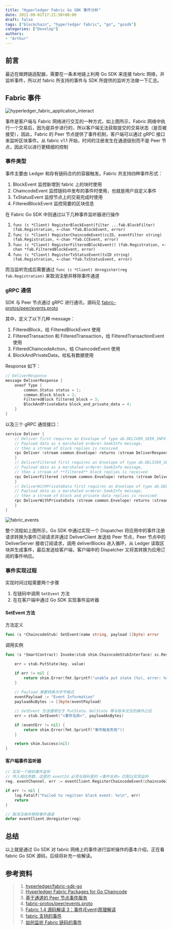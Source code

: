 ```yaml
---
title: "Hyperledger Fabric Go SDK 事件分析"
date: 2021-09-01T17:21:58+08:00
draft: false
tags: ["blockchain", "hyperledger fabric", "go", "gosdk"]
categories: ["Develop"]
authors:
- "Arthur"
---
```


## 前言

最近在做跨链适配器，需要在一条本地链上利用 Go SDK 来连接 fabric 网络，并监听事件，所以对 fabric 所支持的事件与 SDK 所提供的监听方法做一下汇总。

## Fabric 事件

![hyperledger_fabric_application_interact](https://cdn.jsdelivr.net/gh/pseudoyu/image_hosting@master/hugo_images/hyperledger_fabric_application_interact.png)

事件是客户端与 Fabric 网络进行交互的一种方式，如上图所示，Fabric 网络中执行一个交易后，因为是异步进行的，所以客户端无法获取提交的交易状态（是否被接受），因此，Fabric 的 Peer 节点提供了事件机制，客户端可以通过 gRPC 接口来监听区块事件。从 fabric v1.1 开始，时间的注册发生在通道级别而不是 Peer 节点，因此可以进行更精细的控制

### 事件类型

事件主要由 Ledger 和存有链码合约的容器触发。Fabric 共支持四种事件形式：

1. BlockEvent 监控新增到 fabric 上的块时使用
2. ChaincodeEvent 监控链码中发布的事件时使用，也就是用户自定义事件
3. TxStatusEvent 监控节点上的交易完成时使用
4. FilteredBlockEvent 监控简要的区块信息

在 Fabric Go SDK 中则通过以下几种事件监听器进行操作

1. `func (c *Client) RegisterBlockEvent(filter ...fab.BlockFilter) (fab.Registration, <-chan *fab.BlockEvent, error)`
2. `func (c *Client) RegisterChaincodeEvent(ccID, eventFilter string) (fab.Registration, <-chan *fab.CCEvent, error)`
3. `func (c *Client) RegisterFilteredBlockEvent() (fab.Registration, <-chan *fab.FilteredBlockEvent, error)`
4. `func (c *Client) RegisterTxStatusEvent(txID string) (fab.Registration, <-chan *fab.TxStatusEvent, error)`

而当监听完成后需要通过 `func (c *Client) Unregister(reg fab.Registration)` 来取消注册并移除事件通道

### gRPC 通信

SDK 与 Peer 节点通过 gRPC 进行通讯，源码见 [fabric-protos/peer/events.proto](https://github.com/hyperledger/fabric-protos/blob/main/peer/events.proto)

其中，定义了以下几种 message：

1. FilteredBlock，给 FilteredBlockEvent 使用
2. FilteredTransaction 和 FilteredTransaction，给 FilteredTransactionEvent 使用
3. FilteredChaincodeAction，给 ChaincodeEvent 使用
4. BlockAndPrivateData，给私有数据使用

Response 如下：

```go
// DeliverResponse
message DeliverResponse {
    oneof Type {
        common.Status status = 1;
        common.Block block = 2;
        FilteredBlock filtered_block = 3;
        BlockAndPrivateData block_and_private_data = 4;
    }
}
```

以及三个 gRPC 通信接口：

```go
service Deliver {
    // Deliver first requires an Envelope of type ab.DELIVER_SEEK_INFO with
    // Payload data as a marshaled orderer.SeekInfo message,
    // then a stream of block replies is received
    rpc Deliver (stream common.Envelope) returns (stream DeliverResponse) {
    }
    // DeliverFiltered first requires an Envelope of type ab.DELIVER_SEEK_INFO with
    // Payload data as a marshaled orderer.SeekInfo message,
    // then a stream of **filtered** block replies is received
    rpc DeliverFiltered (stream common.Envelope) returns (stream DeliverResponse) {
    }
    // DeliverWithPrivateData first requires an Envelope of type ab.DELIVER_SEEK_INFO with
    // Payload data as a marshaled orderer.SeekInfo message,
    // then a stream of block and private data replies is received
    rpc DeliverWithPrivateData (stream common.Envelope) returns (stream DeliverResponse) {
    }
}
```

![fabric_events](https://cdn.jsdelivr.net/gh/pseudoyu/image_hosting@master/hugo_images/fabric_events.svg)

整个流程如上图所示，Go SDK 中通过实现一个 Dispatcher 将应用中的事件注册请求转换为事件订阅请求并通过 DeliverClient 发送给 Peer 节点，Peer 节点中的 DeliverServer 接收订阅请求，调用 deliverBlocks 进入循环，从 Ledger 读取区块并生成事件，最后发送给客户端，客户端中的 Dispatcher 又将其转换为应用订阅的事件响应。


### 事件实现过程

实现时间过程需要两个步骤

1. 在链码中调用 `SetEvent` 方法
2. 在在客户端中通过 Go SDK 实现事件监听器

#### SetEvent 方法

方法定义

```go
func (s *ChaincodeStub) SetEvent(name string, payload []byte) error
```

调用实例

```go
func (s *SmartContract) Invoke(stub shim.ChaincodeStubInterface) sc.Response {

    err = stub.PutState(key, value)

    if err != nil {
        return shim.Error(fmt.Sprintf("unable put state (%s), error: %v", key, err))
    }
    
    // Payload 需要转换为字节格式
    eventPayload := "Event Information"
    payloadAsBytes := []byte(eventPayload)

    // SetEvent 方法通常位于 PutState、DelState 等与账本交互的操作之后
    err = stub.SetEvent("<事件名称>", payloadAsBytes)

    if (eventErr != nil) {
        return shim.Error(fmt.Sprintf("事件触发失败"))
    }

    return shim.Success(nil)
}
```

#### 客户端事件监听器

```go
// 实现一个链码事件监听
// 传入相应参数，这里的 eventId 必须与链码里的 <事件名称> 匹配以实现监听
reg, eventChannel, err := eventClient.RegisterChaincodeEvent(chaincodeID, eventID)

if err != nil {
    log.Fatalf("Failed to regitser block event: %v\n", err)
    return
}

// 取消注册并移除事件通道 
defer eventClient.Unregister(reg)
```

## 总结

以上就是通过 Go SDK 对 fabric 网络上的事件进行监听操作的基本介绍，正在看 fabric Go SDK 源码，后续将补充一些解读。

## 参考资料

> 1. [hyperledger/fabric-sdk-go](https://github.com/hyperledger/fabric-sdk-go)
> 2. [Hyperledger Fabric Packages for Go Chaincode](https://pkg.go.dev/github.com/hyperledger/fabric-chaincode-go)
> 3. [基于通道的 Peer 节点事件服务](https://hyperledger-fabric.readthedocs.io/zh_CN/latest/peer_event_services.html)
> 4. [fabric-protos/peer/events.proto](https://github.com/hyperledger/fabric-protos/blob/main/peer/event)
> 5. [Fabric 1.4 源码解读 3：事件(Event)原理解读](https://lessisbetter.site/2019/09/20/fabric-event-source/)
> 6. [fabric 支持的事件](https://www.jianshu.com/p/aecaae8aa3da)
> 7. [如何监听 Fabric 链码的事件](http://blog.hubwiz.com/2019/07/07/Hyperledger-fabric-chaincode-event/)